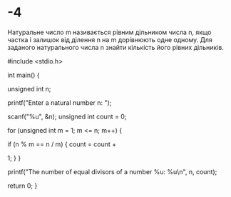 # -4
Натуральне число m називається рівним дільником числа n, якщо частка і залишок від ділення n на m дорівнюють одне одному. Для заданого натурального числа n знайти кількість його рівних дільників.

#include <stdio.h>

int main() {

unsigned int n;

printf("Enter a natural number n: ");

scanf("%u", &n);
unsigned int count = 0;

for (unsigned int m = 1; m <= n; m++) {
        
if (n % m == n / m) {
            count = count +

1;
        }
    }

printf("The number of equal divisors of a number %u: %u\n", n, count);

return 0;
}
